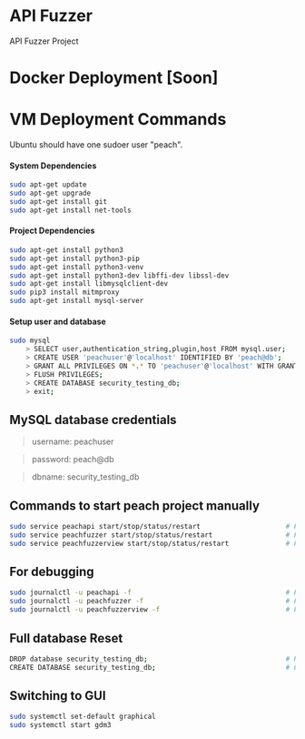 # API Fuzzer

API Fuzzer Project

# Docker Deployment [Soon]
# VM Deployment Commands
Ubuntu should have one sudoer user "peach".

#### System Dependencies
```sh
sudo apt-get update
sudo apt-get upgrade
sudo apt-get install git
sudo apt-get install net-tools
```

#### Project Dependencies
```sh
sudo apt-get install python3
sudo apt-get install python3-pip
sudo apt-get install python3-venv
sudo apt-get install python3-dev libffi-dev libssl-dev
sudo apt-get install libmysqlclient-dev
sudo pip3 install mitmproxy
sudo apt-get install mysql-server
```

#### Setup user and database
```sh
sudo mysql
    > SELECT user,authentication_string,plugin,host FROM mysql.user;
    > CREATE USER 'peachuser'@'localhost' IDENTIFIED BY 'peach@db';
    > GRANT ALL PRIVILEGES ON *.* TO 'peachuser'@'localhost' WITH GRANT OPTION;
    > FLUSH PRIVILEGES;
    > CREATE DATABASE security_testing_db;
    > exit;
```

## MySQL database credentials
> username: peachuser

> password: peach@db

> dbname: security_testing_db

## Commands to start peach project manually
```sh
sudo service peachapi start/stop/status/restart                     # For Peach API Fuzzer
sudo service peachfuzzer start/stop/status/restart                  # For Peach Fuzzer
sudo service peachfuzzerview start/stop/status/restart              # For Peach Fuzzer Landing page
```

## For debugging
```sh
sudo journalctl -u peachapi -f                                      # For Peach API Fuzzer
sudo journalctl -u peachfuzzer -f                                   # For Peach Fuzzer
sudo journalctl -u peachfuzzerview -f                               # For Peach Fuzzer Landing page
```

## Full database Reset
```sh
DROP database security_testing_db;                                  # Remove the database
CREATE DATABASE security_testing_db;                                # Create the database
```
## Switching to GUI
```sh
sudo systemctl set-default graphical
sudo systemctl start gdm3
```